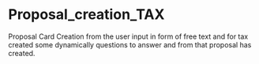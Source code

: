 # Proposal_creation_TAX
Proposal Card Creation from the user input in form of free text and for tax created some dynamically questions to answer and from that proposal has created.
